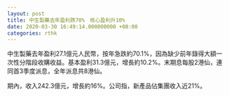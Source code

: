 ```yaml
---
layout: post
title: 中生製藥去年盈利跌70%　核心盈利升10%
date: 2020-03-30 16:49:14.000000000 +08:00
categories: rthk
---
```


中生製藥去年盈利27.1億元人民幣，按年急跌約70.1%，因為缺少前年錄得大額一次性分階段收購收益。基本盈利31.3億元，增長約10.2%。末期息每股2港仙，連同首3季度派息，全年派息共8港仙。

期內，收入242.3億元，增長約16%。公司指，新產品佔集團收入近21%。
